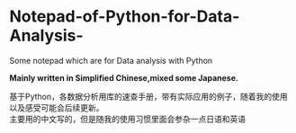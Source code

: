 # Notepad-of-Python-for-Data-Analysis-
Some notepad which are for  Data analysis with Python  
  
  
**Mainly written in Simplified Chinese,mixed some Japanese.**


基于Python，各数据分析用库的速查手册，带有实际应用的例子，随着我的使用以及感受可能会后续更新。  
主要用的中文写的，但是随我的使用习惯里面会参杂一点日语和英语
